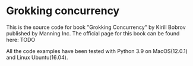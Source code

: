 # Grokking concurrency

This is the source code for book "Grokking Concurrency" by Kirill Bobrov published by Manning Inc. The official page for this book can be found here: TODO

All the code examples have been tested with Python 3.9 on MacOS(12.0.1) and Linux Ubuntu(16.04).